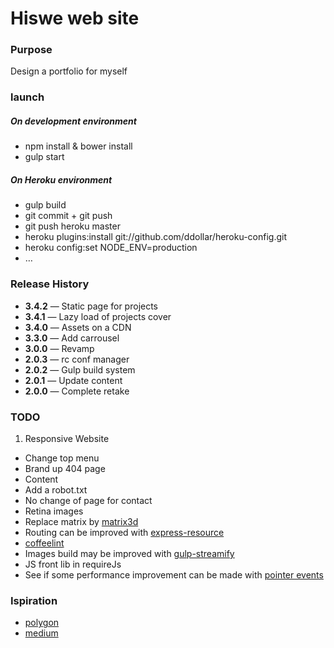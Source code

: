# Hiswe web site

### Purpose

Design a portfolio for myself

### launch

##### On development environment
- npm install & bower install
- gulp start

##### On Heroku environment
- gulp build
- git commit + git push
- git push heroku master
- heroku plugins:install git://github.com/ddollar/heroku-config.git
- heroku config:set NODE_ENV=production
- …

### Release History

- **3.4.2** — Static page for projects
- **3.4.1** — Lazy load of projects cover 
- **3.4.0** — Assets on a CDN
- **3.3.0** — Add carrousel
- **3.0.0** — Revamp
- **2.0.3** — rc conf manager
- **2.0.2** — Gulp build system
- **2.0.1** — Update content
- **2.0.0** — Complete retake

### TODO

1. Responsive Website
- Change top menu
- Brand up 404 page 
- Content
- Add a robot.txt
- No change of page for contact
- Retina images
- Replace matrix by [matrix3d](http://9elements.com/html5demos/matrix3d/)
- Routing can be improved with [express-resource](https://www.npmjs.org/package/express-resource)
- [coffeelint](https://www.npmjs.org/package/gulp-coffeelint/)
- Images build may be improved with [gulp-streamify](https://github.com/nfroidure/gulp-streamify)
- JS front lib in requireJs
- See if some performance improvement can be made with [pointer events](http://www.thecssninja.com/javascript/pointer-events-60fps)

### Ispiration

- [polygon](http://www.polygon.com/2014/4/7/5582644/mlb-14-the-show-review)
- [medium](https://medium.com/gulp-js-build/23812e4c9ec1)